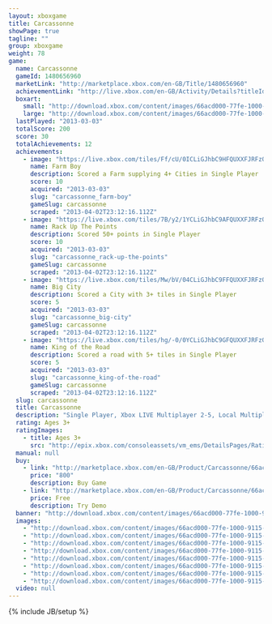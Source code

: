 ```yaml
---
layout: xboxgame
title: Carcassonne
showPage: true
tagline: ""
group: xboxgame
weight: 78
game: 
  name: Carcassonne
  gameId: 1480656960
  marketLink: "http://marketplace.xbox.com/en-GB/Title/1480656960"
  achievementLink: "http://live.xbox.com/en-GB/Activity/Details?titleId=1480656960"
  boxart: 
    small: "http://download.xbox.com/content/images/66acd000-77fe-1000-9115-d80258410840/2057/boxartsm.jpg"
    large: "http://download.xbox.com/content/images/66acd000-77fe-1000-9115-d80258410840/2057/boxartlg.jpg"
  lastPlayed: "2013-03-03"
  totalScore: 200
  score: 30
  totalAchievements: 12
  achievements: 
    - image: "https://live.xbox.com/tiles/Ff/cU/0ICLiGJhbC9HFQUXXFJRFzQwL2FjaC8wLzMAAAAA5+fn-zv3Dg==.jpg"
      name: Farm Boy
      description: Scored a Farm supplying 4+ Cities in Single Player
      score: 10
      acquired: "2013-03-03"
      slug: "carcassonne_farm-boy"
      gameSlug: carcassonne
      scraped: "2013-04-02T23:12:16.112Z"
    - image: "https://live.xbox.com/tiles/7B/y2/1YCLiGJhbC9AFQUXXFJRFzQwL2FjaC8wLzQAAAAA5+fn+pkc9w==.jpg"
      name: Rack Up The Points
      description: Scored 50+ points in Single Player
      score: 10
      acquired: "2013-03-03"
      slug: "carcassonne_rack-up-the-points"
      gameSlug: carcassonne
      scraped: "2013-04-02T23:12:16.112Z"
    - image: "https://live.xbox.com/tiles/Mw/bV/04CLiGJhbC9FFQUXXFJRFzQwL2FjaC8wLzEAAAAA5+fn-PoGKA==.jpg"
      name: Big City
      description: Scored a City with 3+ tiles in Single Player
      score: 5
      acquired: "2013-03-03"
      slug: "carcassonne_big-city"
      gameSlug: carcassonne
      scraped: "2013-04-02T23:12:16.112Z"
    - image: "https://live.xbox.com/tiles/hg/-0/0YCLiGJhbC9GFQUXXFJRFzQwL2FjaC8wLzIAAAAA5+fn-tsPnQ==.jpg"
      name: King of the Road
      description: Scored a road with 5+ tiles in Single Player
      score: 5
      acquired: "2013-03-03"
      slug: "carcassonne_king-of-the-road"
      gameSlug: carcassonne
      scraped: "2013-04-02T23:12:16.112Z"
  slug: carcassonne
  title: Carcassonne
  description: "Single Player, Xbox LIVE Multiplayer 2-5, Local Multiplayer 1-4, HD (High Definition). Buy Carcassonne today and become a master of medieval strategy.  Own a fully featured version of the board game classic and fulfill the need for challenge any time you want, or play socially, with up to five players on Xbox LIVE, or up to four players on just one Xbox 360.  Multiple levels of difficulty offer a challenging experience for players of all ages and levels of experience. There are no refunds for this item. For more information, see www.xbox.com/Live/accounts."
  rating: Ages 3+
  ratingImages: 
    - title: Ages 3+
      src: "http://epix.xbox.com/consoleassets/vm_ems/DetailsPages/RatingSystemID/14/default/Values/14001.png"
  manual: null
  buy: 
    - link: "http://marketplace.xbox.com/en-GB/Product/Carcassonne/66acd000-77fe-1000-9115-d80258410840?purchase=1&amp;DownloadType=Game"
      price: "800"
      description: Buy Game
    - link: "http://marketplace.xbox.com/en-GB/Product/Carcassonne/66acd000-77fe-1000-9115-d80258410840?purchase=1&amp;DownloadType=GameDemo"
      price: Free
      description: Try Demo
  banner: "http://download.xbox.com/content/images/66acd000-77fe-1000-9115-d80258410840/1033/banner.png"
  images: 
    - "http://download.xbox.com/content/images/66acd000-77fe-1000-9115-d80258410840/1033/screenlg1.jpg"
    - "http://download.xbox.com/content/images/66acd000-77fe-1000-9115-d80258410840/1033/screenlg2.jpg"
    - "http://download.xbox.com/content/images/66acd000-77fe-1000-9115-d80258410840/1033/screenlg3.jpg"
    - "http://download.xbox.com/content/images/66acd000-77fe-1000-9115-d80258410840/1033/screenlg4.jpg"
    - "http://download.xbox.com/content/images/66acd000-77fe-1000-9115-d80258410840/1033/screenlg5.jpg"
    - "http://download.xbox.com/content/images/66acd000-77fe-1000-9115-d80258410840/1033/screenlg6.jpg"
    - "http://download.xbox.com/content/images/66acd000-77fe-1000-9115-d80258410840/1033/screenlg7.jpg"
    - "http://download.xbox.com/content/images/66acd000-77fe-1000-9115-d80258410840/1033/screenlg8.jpg"
  video: null
---
```

{% include JB/setup %}